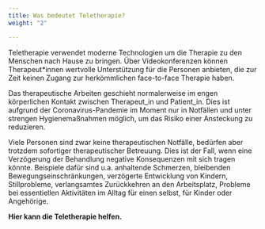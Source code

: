 ```yaml
---
title: Was bedeutet Teletherapie?
weight: "2"

---
```

Teletherapie verwendet moderne Technologien um die Therapie zu den Menschen nach Hause zu bringen. Über Videokonferenzen können Therapeut*innen wertvolle Unterstützung für die Personen anbieten, die zur Zeit keinen Zugang zur herkömmlichen face-to-face Therapie haben.

<!--more-->

Das therapeutische Arbeiten geschieht normalerweise im engen körperlichen Kontakt zwischen Therapeut_in und Patient_in. Dies ist aufgrund der Coronavirus-Pandemie im Moment nur in Notfällen und unter strengen Hygienemaßnahmen möglich, um das Risiko einer Ansteckung zu reduzieren.

Viele Personen sind zwar keine therapeutischen Notfälle, bedürfen aber trotzdem sofortiger therapeutischer Betreuung. Dies ist der Fall, wenn eine Verzögerung der Behandlung negative Konsequenzen mit sich tragen könnte. Beispiele dafür sind u.a. anhaltende Schmerzen, bleibenden Bewegungseinschränkungen, verzögerte Entwicklung von Kindern, Stillprobleme, verlangsamtes Zurückkehren an den Arbeitsplatz, Probleme bei essentiellen Aktivitäten im Alltag für einen selbst, für Kinder oder Angehörige. 

**Hier kann die Teletherapie helfen.**